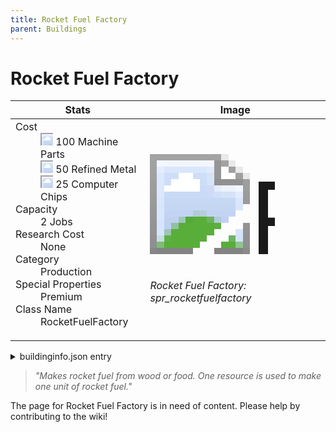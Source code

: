 ```yaml
---
title: Rocket Fuel Factory
parent: Buildings
---
```

# Rocket Fuel Factory

[//]: # (Pre-generated content)
<table><thead><tr><th>Stats</th><th>Image</th></tr></thead><tbody><tr><td><dl><dt>Cost</dt><dd><div class="resource-icon"><img style="object-position: -795px -761px;" src="https://tfe2-wiki.github.io/assets/sprites.png"></div> 100 Machine Parts<br><div class="resource-icon"><img style="object-position: -795px -775px;" src="https://tfe2-wiki.github.io/assets/sprites.png"></div> 50 Refined Metal<br><div class="resource-icon"><img style="object-position: -526px -523px;" src="https://tfe2-wiki.github.io/assets/sprites.png"></div> 25 Computer Chips</dd><dt>Capacity</dt><dd>2 Jobs</dd><dt>Research Cost</dt><dd>None</dd><dt>Category</dt><dd>Production</dd><dt>Special Properties</dt><dd>Premium</dd><dt>Class Name</dt><dd>RocketFuelFactory</dd></dl></td><td><style>.building-image {width: 200px;height: 200px;overflow: hidden;position: relative;}.building-image img {image-rendering: pixelated;object-fit: none;transform: scale(10);transform-origin: left top;position: absolute;left: 0;top: 0;}.resource-image {width: 200px;height: 200px;overflow: hidden;position: relative;}.resource-image img {image-rendering: pixelated;object-fit: none;transform: scale(20);transform-origin: left top;position: absolute;left: 0;top: 0;}.building-icon {width: 20px;height: 20px;overflow: hidden;position: relative;display: inline-block;}.building-icon img {image-rendering: pixelated;object-fit: none;transform: scale(1);transform-origin: left top;position: absolute;left: 0;top: 0;}.resource-icon {width: 20px;height: 20px;overflow: hidden;position: relative;display: inline-block;}.resource-icon img {image-rendering: pixelated;object-fit: none;transform: scale(2);transform-origin: left top;position: absolute;left: 0;top: 0;}</style><div class="building-image"><img style="object-position: -206px -1003px;" src="https://tfe2-wiki.github.io/assets/sprites.png" alt="Rocket Fuel Factory Back"><img style="object-position: -184px -1003px;" src="https://tfe2-wiki.github.io/assets/sprites.png" alt="Rocket Fuel Factory"></div><i>Rocket Fuel Factory: spr_rocketfuelfactory</i></td></tr></tbody></table><details><summary>buildinginfo.json entry</summary>```json{  "className": "RocketFuelFactory",  "food": 0,  "wood": 0,  "refinedMetal": 50,  "machineParts": 100,  "computerChips": 25,  "knowledge": 0,  "category": "Production",  "unlockedByDefault": false,  "specialInfo": [    "Premium"  ],  "jobs": 2}```</details><blockquote><i>"Makes rocket fuel from wood or food. One resource is used to make one unit of rocket fuel."</i></blockquote>

The page for Rocket Fuel Factory is in need of content. Please help by contributing to the wiki!
